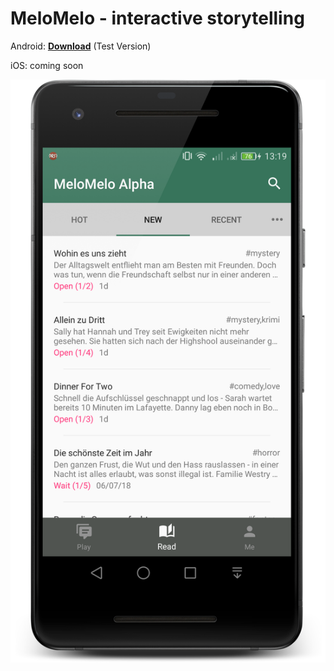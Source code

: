 # MeloMelo - interactive storytelling

Android: [**Download**](http://huy-le.de/melomelo/latest.apk) (Test Version)

iOS: coming soon

![screenshot1](/img/screen1_framed.png "Screenshot1")
